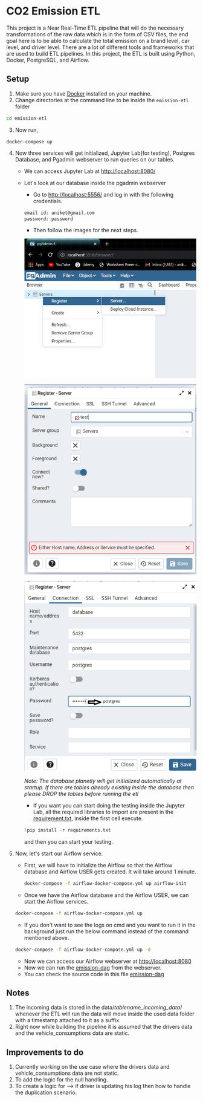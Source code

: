 # CO2 Emission ETL

This project is a Near Real-Time ETL pipeline that will do the necessary transformations of the raw data which is in the form of CSV files, the end goal here is to be able to calculate the total emission on a brand level, car level, and driver level. There are a lot of different tools and frameworks that are used to build ETL pipelines. In this project, the ETL is built using Python, Docker, PostgreSQL, and Airflow.

## Setup

1. Make sure you have [Docker](https://docs.docker.com/engine/install/) installed on your machine.
2. Change directories at the command line to be inside the `emission-etl` folder
```bash
cd emission-etl
```
3. Now run, 
```
docker-compose up
```
4. Now three services will get initialized, Jupyter Lab(for testing), Postgres Database, and Pgadmin webserver to run queries on our tables.

      - We can access Jupyter Lab at [http://localhost:8080/](http://localhost:8080/)
      - Let's look at our database inside the pgadmin webserver 
        - Go to [http://localhost:5556/](http://localhost:5556/) and log in with the following credentials.
        ```
        email id: aniket@gmail.com
        password: password
        ```
        - Then follow the images for the next steps.

        ![step-1](pgadmin_steps/step_1.png)

        ![step-2](pgadmin_steps/step_2.png)

        ![step-3](pgadmin_steps/step_3.png)
        
        _Note: The database planetly will get initialized automatically at startup. If there are tables already existing inside the database then please DROP the tables before running the etl_
       
        - If you want you can start doing the testing inside the Jupyter Lab, all the required libraries to import are present in the [requirement.txt](requirements.txt), inside the first cell execute.
        ```python
        !pip install -r requirements.txt
        ```
          and then you can start your testing.

5. Now, let's start our Airflow service.
   - First, we will have to initialize the Airflow so that the Airflow database and Airflow USER gets created. It will take around 1 minute.
     ```bash
     docker-compose -f airflow-docker-compose.yml up airflow-init
     ```
    - Once we have the Airflow database and the Airflow USER, we can start the Airflow services.
     ```bash
     docker-compose -f airflow-docker-compose.yml up
     ```
    - If you don't want to see the logs on cmd and you want to run it in the background just run the below command instead of the command mentioned above.
     ```bash
     docker-compose -f airflow-docker-compose.yml up -d
     ```
    - Now we can access our Airflow webserver at [http://localhost:8080](http://localhost:8080)
    - Now we can run the [emission-dag](http://localhost:8080/graph?dag_id=emission_dag) from the webserver.
    - You can check the source code in this file [emission-dag](dags/emission-dag.py)
## Notes
1. The incoming data is stored in the data/_tablename_incoming_data_/ whenever the ETL will run the data will move inside the used data folder with a timestamp attached to it as a suffix.
2. Right now while building the pipeline it is assumed that the drivers data and the vehicle_consumptions data are static.

## Improvements to do
1. Currently working on the use case where the drivers data and vehicle_consumptions data are not static.
2. To add the logic for the null handling.
3. To create a logic for --> if driver is updating his log then how to handle the duplication scenario.
